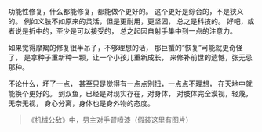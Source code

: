 功能性修复，什么都能修复，都能做个更好的。
这个更好是综合的，不是狭义的。
例如义肢不如原来的灵活，但是更耐用，更坚固，
总之是科技的。
好吧，或者说是折中的，至少是可以接受的，
总之起因自射手集中到一点的注意力。

如果觉得摩羯的修复很半吊子，不够理想的话，
那巨蟹的“恢复”可能就更奇怪了，
是拿种子重新种一颗，让一个小孩儿重新成长，
来修补前世的遗憾，张无忌那种。

不论什么，坏了一点，
甚至只是觉得有一点点别扭，一点点不理想，
在天地中就能换个更好的。
到双鱼，已经是对现实存在，对身体，
对肢体完全漠视，轻蔑，无奈无视，
身心分离，身体也是身外物的态度。

>《机械公敌》中，男主对手臂喷漆（假装这里有图片）
